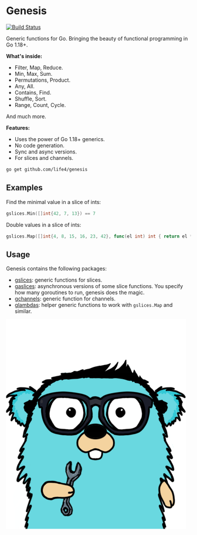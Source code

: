 # Genesis

[![Build Status](https://travis-ci.org/life4/genesis.svg?branch=master)](https://travis-ci.org/life4/genesis)

Generic functions for Go. Bringing the beauty of functional programming in Go 1.18+.

**What's inside:**

+ Filter, Map, Reduce.
+ Min, Max, Sum.
+ Permutations, Product.
+ Any, All.
+ Contains, Find.
+ Shuffle, Sort.
+ Range, Count, Cycle.

And much more.

**Features:**

+ Uses the power of Go 1.18+ generics.
+ No code generation.
+ Sync and async versions.
+ For slices and channels.

```bash
go get github.com/life4/genesis
```

## Examples

Find the minimal value in a slice of ints:

```go
gslices.Min([]int{42, 7, 13}) == 7
```

Double values in a slice of ints:

```go
gslices.Map([]int{4, 8, 15, 16, 23, 42}, func(el int) int { return el * 2 })
```

## Usage

Genesis contains the following packages:

+ [gslices](https://pkg.go.dev/github.com/life4/genesis/gslices): generic functions for slices.
+ [gaslices](https://pkg.go.dev/github.com/life4/genesis/gaslices): asynchronous versions of some slice functions. You specify how many goroutines to run, genesis does the magic.
+ [gchannels](https://pkg.go.dev/github.com/life4/genesis/gchannels): generic function for channels.
+ [glambdas](https://pkg.go.dev/github.com/life4/genesis/glambdas): helper generic functions to work with `gslices.Map` and similar.

![mascot image](./gopher.png)
